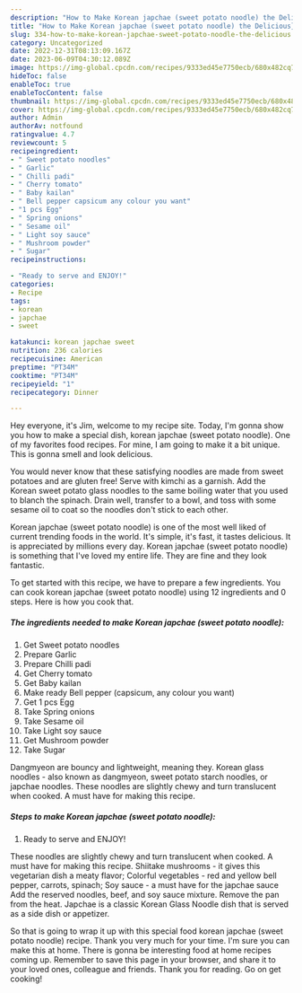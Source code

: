 ```yaml
---
description: "How to Make Korean japchae (sweet potato noodle) the Delicious}"
title: "How to Make Korean japchae (sweet potato noodle) the Delicious}"
slug: 334-how-to-make-korean-japchae-sweet-potato-noodle-the-delicious
category: Uncategorized
date: 2022-12-31T08:13:09.167Z
date: 2023-06-09T04:30:12.089Z
image: https://img-global.cpcdn.com/recipes/9333ed45e7750ecb/680x482cq70/korean-japchae-sweet-potato-noodle-recipe-main-photo.jpg
hideToc: false
enableToc: true
enableTocContent: false
thumbnail: https://img-global.cpcdn.com/recipes/9333ed45e7750ecb/680x482cq70/korean-japchae-sweet-potato-noodle-recipe-main-photo.jpg
cover: https://img-global.cpcdn.com/recipes/9333ed45e7750ecb/680x482cq70/korean-japchae-sweet-potato-noodle-recipe-main-photo.jpg
author: Admin
authorAv: notfound
ratingvalue: 4.7
reviewcount: 5
recipeingredient:
- " Sweet potato noodles"
- " Garlic"
- " Chilli padi"
- " Cherry tomato"
- " Baby kailan"
- " Bell pepper capsicum any colour you want"
- "1 pcs Egg"
- " Spring onions"
- " Sesame oil"
- " Light soy sauce"
- " Mushroom powder"
- " Sugar"
recipeinstructions:

- "Ready to serve and ENJOY!"
categories:
- Recipe
tags:
- korean
- japchae
- sweet

katakunci: korean japchae sweet 
nutrition: 236 calories
recipecuisine: American
preptime: "PT34M"
cooktime: "PT34M"
recipeyield: "1"
recipecategory: Dinner

---
```



Hey everyone, it's Jim, welcome to my recipe site. Today, I'm gonna show you how to make a special dish, korean japchae (sweet potato noodle). One of my favorites food recipes. For mine, I am going to make it a bit unique. This is gonna smell and look delicious.

You would never know that these satisfying noodles are made from sweet potatoes and are gluten free! Serve with kimchi as a garnish. Add the Korean sweet potato glass noodles to the same boiling water that you used to blanch the spinach. Drain well, transfer to a bowl, and toss with some sesame oil to coat so the noodles don&#39;t stick to each other.

Korean japchae (sweet potato noodle) is one of the most well liked of current trending foods in the world. It's simple, it's fast, it tastes delicious. It is appreciated by millions every day. Korean japchae (sweet potato noodle) is something that I've loved my entire life. They are fine and they look fantastic.


To get started with this recipe, we have to prepare a few ingredients. You can cook korean japchae (sweet potato noodle) using 12 ingredients and 0 steps. Here is how you cook that.

<!--inarticleads1-->

##### The ingredients needed to make Korean japchae (sweet potato noodle):

1. Get  Sweet potato noodles
1. Prepare  Garlic
1. Prepare  Chilli padi
1. Get  Cherry tomato
1. Get  Baby kailan
1. Make ready  Bell pepper (capsicum, any colour you want)
1. Get 1 pcs Egg
1. Take  Spring onions
1. Take  Sesame oil
1. Take  Light soy sauce
1. Get  Mushroom powder
1. Take  Sugar


Dangmyeon are bouncy and lightweight, meaning they. Korean glass noodles - also known as dangmyeon, sweet potato starch noodles, or japchae noodles. These noodles are slightly chewy and turn translucent when cooked. A must have for making this recipe. 

<!--inarticleads2-->

##### Steps to make Korean japchae (sweet potato noodle):


1. Ready to serve and ENJOY!

These noodles are slightly chewy and turn translucent when cooked. A must have for making this recipe. Shiitake mushrooms - it gives this vegetarian dish a meaty flavor; Colorful vegetables - red and yellow bell pepper, carrots, spinach; Soy sauce - a must have for the japchae sauce Add the reserved noodles, beef, and soy sauce mixture. Remove the pan from the heat. Japchae is a classic Korean Glass Noodle dish that is served as a side dish or appetizer. 

So that is going to wrap it up with this special food korean japchae (sweet potato noodle) recipe. Thank you very much for your time. I'm sure you can make this at home. There is gonna be interesting food at home recipes coming up. Remember to save this page in your browser, and share it to your loved ones, colleague and friends. Thank you for reading. Go on get cooking!
